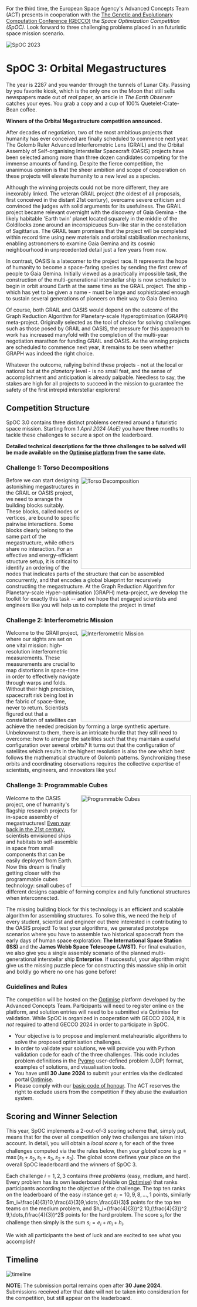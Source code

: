 For the third time, the European Space Agency's Advanced Concepts Team
(ACT) presents in cooperation with the [The Genetic and Evolutionary
Computation Conference
(GECCO)](https://gecco-2024.sigevo.org/HomePage) the *Space
Optimization Competition (SpOC)*. Look forward to three challenging
problems placed in an futuristic space mission scenario.

<Image src="images/spoc-banner.png" align="center" alt="SpOC 2023"/>

# SpOC 3: Orbital Megastructures 

The year is 2287 and you wander through the tunnels of Lunar
City. Passing by you favorite kiosk, which is the only one on the Moon
that still sells newspapers made out of *real* paper, an article
in *The Earth Observer* catches your eyes. You grab a copy and a cup of
100% Quetelet-Crate-Bean coffee.

**Winners of the Orbital Megastructure competition announced.**

After decades of negotiation, two of the most ambitious projects that
humanity has ever conceived are finally scheduled to commence next
year. The Golomb Ruler Advanced Interferometric Lens (GRAIL) and the
Orbital Assembly of Self-organising Interstellar Spacecraft (OASIS)
projects have been selected among more than three dozen candidates
competing for the immense amounts of funding. Despite the fierce
competition, the unanimous opinion is that the sheer ambition and
scope of cooperation on these projects will elevate humanity to a new
level as a species. 

Although the winning projects could not be more different, they are
inexorably linked. The veteran GRAIL project (the oldest of all
proposals, first conceived in the distant 21st century), overcame
severe criticism and convinced the judges with solid arguments for its
usefulness. The GRAIL project became relevant overnight with the
discovery of Gaia Gemina - the likely habitable 'Earth twin' planet
located squarely in the middle of the Goldilocks zone around an
inconspicuous Sun-like star in the constellation of Sagittarius. The
GRAIL team promises that the project will be completed within record
time using new materials and orbital stabilisation mechanisms,
enabling astronomers to examine Gaia Gemina and its cosmic
neighbourhood in unprecedented detail just a few years from now. 

In contrast, OASIS is a latecomer to the project race. It represents
the hope of humanity to become a space-faring species by sending the
first crew of people to Gaia Gemina. Initially viewed as a practically
impossible task, the construction of the multi-generational
interstellar ship is now scheduled to begin in orbit around Earth at
the same time as the GRAIL project. The ship - which has yet to be
given a name - must be large and sophisticated enough to sustain
several generations of pioneers on their way to Gaia Gemina. 

Of course, both GRAIL and OASIS would depend on the outcome of the
Graph Reduction Algorithm for Planetary-scale Hyperoptimisation
(GRAPH) meta-project. Originally selected as the tool of choice for
solving challenges such as those posed by GRAIL and OASIS, the
pressure for this approach to work has increased manyfold with the
completion of the multi-year negotiation marathon for funding GRAIL
and OASIS. As the winning projects are scheduled to commence next
year, it remains to be seen whether GRAPH was indeed the right choice. 

Whatever the outcome, rallying behind these projects - not at the
local or national but at the _planetary_ level - is no small feat, and
the sense of accomplishment and anticipation is already
palpable. Needless to say, the stakes are high for all projects to
succeed in the mission to guarantee the safety of the first intrepid
interstellar explorers! 

## Competition Structure

SpOC 3.0 contains three distinct problems centered around a futuristic
space mission. Starting from *1 April 2024 (AoE)* you have **three** months
to tackle these challenges to secure a spot on the
leaderboard.

**Detailed technical descriptions for the three challenges to be
solved will be made available on the [Optimise
platform](https://optimise.esa.int) from the same date.** 


### Challenge 1: Torso Decompositions

<image src="images/torso.png" align="right"  alt="Torso Decomposition" width="300" height="250"/>

Before we can start designing astonishing megastructures in the GRAIL
or OASIS project, we need to arrange the building blocks
suitably. These blocks, called nodes or vertices, are bound to
specific pairwise interactions. Some blocks clearly belong to the same
part of the megastructure, while others share no interaction. For an
effective and energy-efficient structure setup, it is critical to
identify an ordering of the nodes that indicates parts of the structure that can be
assembled concurrently, and that encodes a global blueprint for recursively
constructing the megastructure. At the Graph Reduction Algorithm for
Planetary-scale Hyper-optimisation (GRAPH) meta-project, we develop
the toolkit for exactly this task -- and we hope that engaged scientists and
engineers like you will help us to complete the project in time!


### Challenge 2: Interferometric Mission

<image src="images/golomb.png" align="right"  alt="Interferometric Mission" width="300" height="250"/>

Welcome to the GRAIl project, where our sights are set on one vital
mission: high-resolution interferometric measurements. These
measurements are crucial to map distortions in space-time in order to
effectively navigate through warps and folds. Without their high
precision, spacecraft risk being lost in the fabric of space-time,
never to return. Scientists figured out that a constellation of
satellites can achieve the needed precision by forming a large
synthetic aperture. Unbeknownst to them, there is an intricate hurdle
that they still need to overcome: how to arrange the satellites such
that they maintain a useful configuration over several orbits? It
turns out that the configuration of satellites which results in the
highest resolution is also the one which best follows the mathematical
structure of Golomb patterns. Synchronizing these orbits and
coordinating observations requires the collective expertise of
scientists, engineers, and innovators like you!


### Challenge 3: Programmable Cubes

<image src="images/cubes.png" align="right"  alt="Programmable Cubes" width="300" height="250"/>

Welcome to the OASIS project, one of humanity's flagship research
projects for in-space assembly of megastructures! [Even way back in
the 21st century](https://www.media.mit.edu/projects/tesserae-self-assembling-space-architecture/overview/),
scientists envisioned ships and habitats to self-assemble in space
from small components that can be easily deployed from Earth. Now this
dream is finally getting closer with the programmable cubes
technology: small cubes of different designs capable of forming
complex and fully functional structures when interconnected.

The missing building block for this technology is an efficient and
scalable algorithm for assembling structures. To solve this, we need
the help of every student, scientist and engineer out there interested
in contributing to the OASIS project! To test your algorithms, we
generated prototype scenarios where you have to assemble two
historical spacecraft from the early days of human space exploration:
**The International Space Station (ISS)** and the **James Webb Space
Telescope (JWST)**. For final evaluation, we also give you a single
assembly scenario of the planned multi-generational interstellar ship
**Enterprise**. If successful, your algorithm might give us the
missing puzzle piece for constructing this massive ship in orbit and
boldly go where no one has gone before!

### Guidelines and Rules

The competition will be hosted on the
  [Optimise](https://optimise.esa.int/) platform developed by the
  Advanced Concepts Team. Participants will need to register online on the
  platform, and solution entries will need to be submitted via
  Optimise for validation. While SpOC is organized in cooperation with
  GECCO 2024, it is *not* required to attend GECCO 2024 in order to
  participate in SpOC.

- Your objective is to propose and implement metaheuristic algorithms
  to solve the proposed optimisation challenges. 
- In order to validate your solutions, we will provide you with Python
  validation code for each of the three challenges. This code includes
  problem definitions in the [Pygmo](https://esa.github.io/pygmo2/#)
  user-defined problem (UDP) format, examples of solutions, and
  visualisation tools. 
- You have until **30 June 2024** to submit your entries via the dedicated portal [Optimise](https://optimise.esa.int/).
- Please comply with our [basic code of
  honour](https://optimise.esa.int/terms). The ACT reserves the right
  to exclude users from the competition if they abuse the evaluation
  system.

## Scoring and Winner Selection 

This year, SpOC implements a 2-out-of-3 scoring scheme that, simply
put, means that for the over all competition only two 
challenges are taken into account. In detail, you will obtain a *local score*
$s_i$ for each of the three challenges computed via the the rules below,
then your *global score* is $g=\max(s_1+s_2, s_1+s_3, s_2+s_3)$. The global score defines your place on the overall SpOC
leaderboard and the winners of SpOC 3. 

Each challenge $i=1,2,3$ contains *three problems* (easy, medium, and
hard). Every problem has its own leaderboard (visible on
[Optimise](https://optimise.esa.int/)) that ranks participants
according to the objective of the challenge. The top ten ranks on the
leaderboard of the easy instance get $e_i=10,9,8,\dots,1$ points, similarly
$m_i=\frac{4}{3}10,\frac{4}{3}9,\dots,\frac{4}{3}$ points for the top
ten teams on the medium problem, and 
$h_i=(\frac{4}{3})^2 10,(\frac{4}{3})^2 9,\dots,(\frac{4}{3})^2$ points for the hard
problem. The score $s_i$ for the challenge then simply is the sum $s_i=e_i+m_i+h_i$.

We wish all participants the best of luck and are excited to see what you accomplish!

## Timeline

<Image src="images/timeline.png" alt="timeline" />

**NOTE**: The submission portal remains open after **30 June
2024**. Submissions received after that date will not be taken into
consideration for the competition, but still appear on the
leaderboard. 



